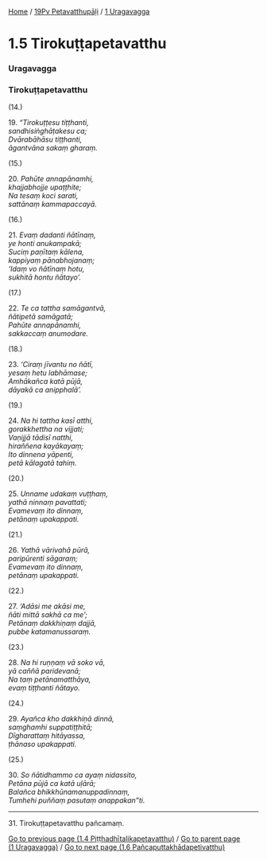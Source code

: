 
[Home](/) / [19Pv Petavatthupāḷi](/tipitaka/19Pv.md) / [1 Uragavagga](/tipitaka/19Pv/1.md)

# 1.5 Tirokuṭṭapetavatthu

### Uragavagga

### Tirokuṭṭapetavatthu

(14.)

19\. _“Tirokuṭṭesu tiṭṭhanti,_  
_sandhisiṅghāṭakesu ca;_  
_Dvārabāhāsu tiṭṭhanti,_  
_āgantvāna sakaṃ gharaṃ._  


(15.)

20\. _Pahūte annapānamhi,_  
_khajjabhojje upaṭṭhite;_  
_Na tesaṃ koci sarati,_  
_sattānaṃ kammapaccayā._  


(16.)

21\. _Evaṃ dadanti ñātīnaṃ,_  
_ye honti anukampakā;_  
_Suciṃ paṇītaṃ kālena,_  
_kappiyaṃ pānabhojanaṃ;_  
_‘Idaṃ vo ñātīnaṃ hotu,_  
_sukhitā hontu ñātayo’._  


(17.)

22\. _Te ca tattha samāgantvā,_  
_ñātipetā samāgatā;_  
_Pahūte annapānamhi,_  
_sakkaccaṃ anumodare._  


(18.)

23\. _‘Ciraṃ jīvantu no ñātī,_  
_yesaṃ hetu labhāmase;_  
_Amhākañca katā pūjā,_  
_dāyakā ca anipphalā’._  


(19.)

24\. _Na hi tattha kasī atthi,_  
_gorakkhettha na vijjati;_  
_Vaṇijjā tādisī natthi,_  
_hiraññena kayākayaṃ;_  
_Ito dinnena yāpenti,_  
_petā kālagatā tahiṃ._  


(20.)

25\. _Unname udakaṃ vuṭṭhaṃ,_  
_yathā ninnaṃ pavattati;_  
_Evamevaṃ ito dinnaṃ,_  
_petānaṃ upakappati._  


(21.)

26\. _Yathā vārivahā pūrā,_  
_paripūrenti sāgaraṃ;_  
_Evamevaṃ ito dinnaṃ,_  
_petānaṃ upakappati._  


(22.)

27\. _‘Adāsi me akāsi me,_  
_ñāti mittā sakhā ca me’;_  
_Petānaṃ dakkhiṇaṃ dajjā,_  
_pubbe katamanussaraṃ._  


(23.)

28\. _Na hi ruṇṇaṃ vā soko vā,_  
_yā caññā paridevanā;_  
_Na taṃ petānamatthāya,_  
_evaṃ tiṭṭhanti ñātayo._  


(24.)

29\. _Ayañca kho dakkhiṇā dinnā,_  
_saṃghamhi suppatiṭṭhitā;_  
_Dīgharattaṃ hitāyassa,_  
_ṭhānaso upakappati._  


(25.)

30\. _So ñātidhammo ca ayaṃ nidassito,_  
_Petāna pūjā ca katā uḷārā;_  
_Balañca bhikkhūnamanuppadinnaṃ,_  
_Tumhehi puññaṃ pasutaṃ anappakan”ti._  


---

31\. Tirokuṭṭapetavatthu pañcamaṃ.



[Go to previous page (1.4 Piṭṭhadhītalikapetavatthu)](/tipitaka/19Pv/1/1.4.md) / [Go to parent page (1 Uragavagga)](/tipitaka/19Pv/1.md) / [Go to next page (1.6 Pañcaputtakhādapetivatthu)](/tipitaka/19Pv/1/1.6.md)


